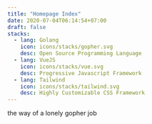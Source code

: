 ```yaml
---
title: "Homepage Index"
date: 2020-07-04T06:14:54+07:00
draft: false
stacks: 
  - lang: Golang 
    icon: icons/stacks/gopher.svg
    desc: Open Source Programming Language
  - lang: VueJS
    icon: icons/stacks/vue.svg
    desc: Progressive Javascript Framework
  - lang: Tailwind
    icon: icons/stacks/tailwind.svg
    desc: Highly Customizable CSS Framework
---
```


the way of a lonely gopher job